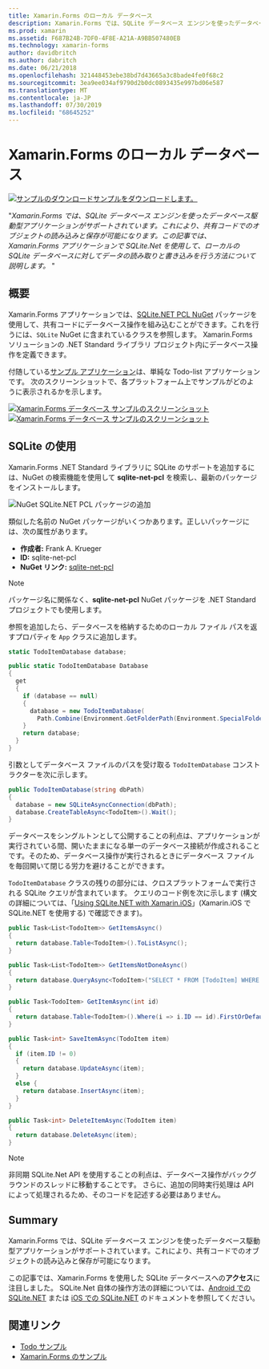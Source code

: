 ```yaml
---
title: Xamarin.Forms のローカル データベース
description: Xamarin.Forms では、SQLite データベース エンジンを使ったデータベース駆動型アプリケーションがサポートされています。これにより、共有コードでのオブジェクトの読み込みと保存が可能になります。 この記事では、Xamarin.Forms アプリケーションで SQLite.Net を使用して、ローカルの SQLite データベースに対してデータの読み取りと書き込みを行う方法について説明します。
ms.prod: xamarin
ms.assetid: F687B24B-7DF0-4F8E-A21A-A9BB507480EB
ms.technology: xamarin-forms
author: davidbritch
ms.author: dabritch
ms.date: 06/21/2018
ms.openlocfilehash: 321448453ebe38bd7d43665a3c8bade4fe0f68c2
ms.sourcegitcommit: 3ea9ee034af9790d2b0dc0893435e997bd06e587
ms.translationtype: MT
ms.contentlocale: ja-JP
ms.lasthandoff: 07/30/2019
ms.locfileid: "68645252"
---
```

# <a name="xamarinforms-local-databases"></a>Xamarin.Forms のローカル データベース

[![サンプルのダウンロード](~/media/shared/download.png)サンプルをダウンロードします。](https://docs.microsoft.com/samples/xamarin/xamarin-forms-samples/todo)

"_Xamarin.Forms では、SQLite データベース エンジンを使ったデータベース駆動型アプリケーションがサポートされています。これにより、共有コードでのオブジェクトの読み込みと保存が可能になります。この記事では、Xamarin.Forms アプリケーションで SQLite.Net を使用して、ローカルの SQLite データベースに対してデータの読み取りと書き込みを行う方法について説明します。_ "

## <a name="overview"></a>概要

Xamarin.Forms アプリケーションでは、[SQLite.NET PCL NuGet](https://www.nuget.org/packages/sqlite-net-pcl/) パッケージを使用して、共有コードにデータベース操作を組み込むことができます。これを行うには、`SQLite` NuGet に含まれているクラスを参照します。 Xamarin.Forms ソリューションの .NET Standard ライブラリ プロジェクト内にデータベース操作を定義できます。

付随している[サンプル アプリケーション](https://github.com/xamarin/xamarin-forms-samples/tree/master/Todo)は、単純な Todo-list アプリケーションです。 次のスクリーンショットで、各プラットフォーム上でサンプルがどのように表示されるかを示します。

[![Xamarin.Forms データベース サンプルのスクリーンショット](databases-images/todo-list-sml.png "TodoList の 1 ページ目のスクリーンショット")](databases-images/todo-list.png#lightbox "TodoList の 1 ページ目のスクリーンショット") [![Xamarin.Forms データベース サンプルのスクリーンショット](databases-images/todo-list-sml.png "TodoList の 1 ページ目のスクリーンショット")](databases-images/todo-list.png#lightbox "TodoListの 1 ページ目のスクリーンショット")

<a name="Using_SQLite_with_PCL" />

## <a name="using-sqlite"></a>SQLite の使用

Xamarin.Forms .NET Standard ライブラリに SQLite のサポートを追加するには、NuGet の検索機能を使用して **sqlite-net-pcl** を検索し、最新のパッケージをインストールします。

![NuGet SQLite.NET PCL パッケージの追加](databases-images/vs2017-sqlite-pcl-nuget.png "Add NuGet SQLite.NET PCL パッケージの追加")

類似した名前の NuGet パッケージがいくつかあります。正しいパッケージには、次の属性があります。

- **作成者:** Frank A. Krueger
- **ID:** sqlite-net-pcl
- **NuGet リンク:**  [sqlite-net-pcl](https://www.nuget.org/packages/sqlite-net-pcl/)

> [!NOTE]
> パッケージ名に関係なく、**sqlite-net-pcl** NuGet パッケージを .NET Standard プロジェクトでも使用します。

参照を追加したら、データベースを格納するためのローカル ファイル パスを返すプロパティを `App` クラスに追加します。

```csharp
static TodoItemDatabase database;

public static TodoItemDatabase Database
{
  get
  {
    if (database == null)
    {
      database = new TodoItemDatabase(
        Path.Combine(Environment.GetFolderPath(Environment.SpecialFolder.LocalApplicationData), "TodoSQLite.db3"));
    }
    return database;
  }
}
```

引数としてデータベース ファイルのパスを受け取る `TodoItemDatabase` コンストラクターを次に示します。

```csharp
public TodoItemDatabase(string dbPath)
{
  database = new SQLiteAsyncConnection(dbPath);
  database.CreateTableAsync<TodoItem>().Wait();
}
```

データベースをシングルトンとして公開することの利点は、アプリケーションが実行されている間、開いたままになる単一のデータベース接続が作成されることです。そのため、データベース操作が実行されるときにデータベース ファイルを毎回開いて閉じる労力を避けることができます。

`TodoItemDatabase` クラスの残りの部分には、クロスプラットフォームで実行される SQLite クエリが含まれています。 クエリのコード例を次に示します (構文の詳細については、「[Using SQLite.NET with Xamarin.iOS](~/ios/data-cloud/data/using-sqlite-orm.md)」(Xamarin.iOS で SQLite.NET を使用する) で確認できます)。

```csharp
public Task<List<TodoItem>> GetItemsAsync()
{
  return database.Table<TodoItem>().ToListAsync();
}

public Task<List<TodoItem>> GetItemsNotDoneAsync()
{
  return database.QueryAsync<TodoItem>("SELECT * FROM [TodoItem] WHERE [Done] = 0");
}

public Task<TodoItem> GetItemAsync(int id)
{
  return database.Table<TodoItem>().Where(i => i.ID == id).FirstOrDefaultAsync();
}

public Task<int> SaveItemAsync(TodoItem item)
{
  if (item.ID != 0)
  {
    return database.UpdateAsync(item);
  }
  else {
    return database.InsertAsync(item);
  }
}

public Task<int> DeleteItemAsync(TodoItem item)
{
  return database.DeleteAsync(item);
}
```

> [!NOTE]
> 非同期 SQLite.Net API を使用することの利点は、データベース操作がバックグラウンドのスレッドに移動することです。 さらに、追加の同時実行処理は API によって処理されるため、そのコードを記述する必要はありません。

## <a name="summary"></a>Summary

Xamarin.Forms では、SQLite データベース エンジンを使ったデータベース駆動型アプリケーションがサポートされています。これにより、共有コードでのオブジェクトの読み込みと保存が可能になります。

この記事では、Xamarin.Forms を使用した SQLite データベースへの**アクセス**に注目しました。 SQLite.Net 自体の操作方法の詳細については、[Android での SQLite.NET](~/android/data-cloud/data-access/using-sqlite-orm.md) または [iOS での SQLite.NET](~/ios/data-cloud/data/using-sqlite-orm.md) のドキュメントを参照してください。

## <a name="related-links"></a>関連リンク

- [Todo サンプル](https://docs.microsoft.com/samples/xamarin/xamarin-forms-samples/todo)
- [Xamarin.Forms のサンプル](https://docs.microsoft.com/samples/browse/?products=xamarin&term=Xamarin.Forms)

